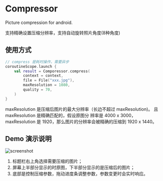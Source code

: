 # Compressor

Picture compression for android. 

支持精确设置压缩分辨率，支持自动旋转照片角度(8种角度)

## 使用方式

```kotlin
// compress 是耗时操作，需要异步
coroutineScope.launch {
    val result = Comporessor.compress(
        context = context,
        file = File("xxx.jpg"),
        maxResolution = 1080,
        quality = 70,
    )
}
```

maxResolution 是压缩后图片的最大分辨率（长边不超过 maxResolution)。 且maxResolution 是精确匹配的，假设原图分
辨率是 4000 x 3000， maxResolution 是 1920，那么图片的分辨率会被精确的压缩到 1920 x 1440。

## Demo 演示说明

![screenshot](https://github.com/aitsuki/Compressor/assets/14817735/5e67fd68-73e0-4292-a043-618938241d64)

1. 标题栏右上角选择需要压缩的图片；
2. 屏幕上半部分显示的时原图，下半部分显示的是压缩后的图片；
3. 底部是控制压缩参数，拖动进度条调整参数，参数变更时会实时响应。
